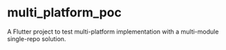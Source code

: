 # multi_platform_poc

A Flutter project to test multi-platform implementation with a multi-module single-repo solution.

